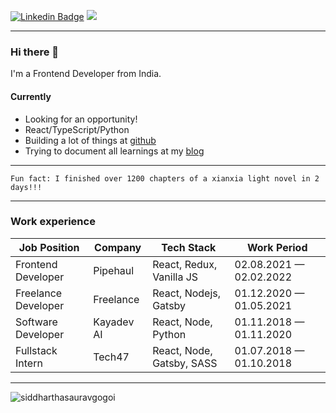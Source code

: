 [![Linkedin Badge](https://img.shields.io/badge/-siddharthasauravgogoi-blue?style=flat-square&logo=Linkedin&logoColor=white&link=https://www.linkedin.com/in/siddhartha-saurav-gogoi/)](https://www.linkedin.com/in/siddhartha-saurav-gogoi/)
![](https://visitor-badge.glitch.me/badge?page_id=siddharthasauravgogoi)

<hr />

### Hi there 👋 

I'm a Frontend Developer from India.

#### Currently
- Looking for an opportunity!
- React/TypeScript/Python
- Building a lot of things at [github](https://github.com/SiddharthaSauravGogoi)
- Trying to document all learnings at my [blog](https://www.siddharthasauravgogoi.in/blog)

<hr />

```
Fun fact: I finished over 1200 chapters of a xianxia light novel in 2 days!!!
```

<hr />

### Work experience
| Job Position          | Company        | Tech Stack                      | Work Period                |
| --------------------- | -------------- | ------------------------------- | -------------------------- |
| Frontend Developer    | Pipehaul       | React, Redux, Vanilla JS        | 02.08.2021 — 02.02.2022    |
| Freelance Developer   | Freelance      | React, Nodejs, Gatsby           | 01.12.2020 — 01.05.2021    |
| Software Developer    | Kayadev AI     | React, Node, Python             | 01.11.2018 — 01.11.2020    |
| Fullstack Intern      | Tech47         | React, Node, Gatsby, SASS       | 01.07.2018 — 01.10.2018    |

<hr />

<p><img align="center" src="https://github-readme-streak-stats.herokuapp.com/?user=siddharthasauravgogoi&" alt="siddharthasauravgogoi" /></p>
